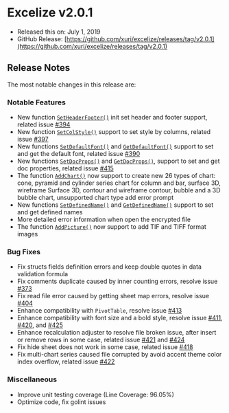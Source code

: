 # Excelize v2.0.1

* Released this on: July 1, 2019
* GitHub Release: [https://github.com/xuri/excelize/releases/tag/v2.0.1](https://github.com/xuri/excelize/releases/tag/v2.0.1)

## Release Notes

The most notable changes in this release are:

### Notable Features

* New function [`SetHeaderFooter()`](https://pkg.go.dev/github.com/xuri/excelize/v2@v2.0.1#File.SetHeaderFooter) init set header and footer support, related issue [#394](https://github.com/xuri/excelize/issues/394)
* New function [`SetColStyle()`](https://pkg.go.dev/github.com/xuri/excelize/v2@v2.0.1#File.SetColStyle) support to set style by columns, related issue [#397](https://github.com/xuri/excelize/issues/397)
* New functions [`SetDefaultFont()`](https://pkg.go.dev/github.com/xuri/excelize/v2@v2.0.1#File.SetDefaultFont) and [`GetDefaultFont()`](https://pkg.go.dev/github.com/xuri/excelize/v2@v2.0.1#File.GetDefaultFont) support to set and get the default font, related issue [#390](https://github.com/xuri/excelize/issues/390)
* New functions [`SetDocProps()`](https://pkg.go.dev/github.com/xuri/excelize/v2@v2.0.1#File.SetDocProps) and [`GetDocProps()`](https://pkg.go.dev/github.com/xuri/excelize/v2@v2.0.1#File.GetDocProps), support to set and get doc properties, related issue [#415](https://github.com/xuri/excelize/issues/415)
* The function [`AddChart()`](https://pkg.go.dev/github.com/xuri/excelize/v2@v2.0.1#File.AddChart) now support to create new 26 types of chart: cone, pyramid and cylinder series chart for column and bar, surface 3D, wireframe Surface 3D, contour and wireframe contour, bubble and a 3D bubble chart, unsupported chart type add error prompt
* New functions [`SetDefinedName()`](https://pkg.go.dev/github.com/xuri/excelize/v2@v2.0.1#File.SetDefinedName) and [`GetDefinedName()`](https://pkg.go.dev/github.com/xuri/excelize/v2@v2.0.1#File.GetDefinedName) support to set and get defined names
* More detailed error information when open the encrypted file
* The function [`AddPicture()`](https://pkg.go.dev/github.com/xuri/excelize/v2@v2.0.1#File.AddPicture) now support to add TIF and TIFF format images

### Bug Fixes

* Fix structs fields definition errors and keep double quotes in data validation formula
* Fix comments duplicate caused by inner counting errors, resolve issue [#373](https://github.com/xuri/excelize/issues/373)
* Fix read file error caused by getting sheet map errors, resolve issue [#404](https://github.com/xuri/excelize/issues/404)
* Enhance compatibility with `PivotTable`, resolve issue [#413](https://github.com/xuri/excelize/issues/413)
* Enhance compatibility with font size and a bold style, resolve issue [#411](https://github.com/xuri/excelize/issues/411), [#420](https://github.com/xuri/excelize/issues/420), and [#425](https://github.com/xuri/excelize/issues/425)
* Enhance recalculation adjuster to resolve file broken issue, after insert or remove rows in some case, related issue [#421](https://github.com/xuri/excelize/issues/421) and [#424](https://github.com/xuri/excelize/issues/424)
* Fix hide sheet does not work in some case, related issue [#418](https://github.com/xuri/excelize/issues/418)
* Fix multi-chart series caused file corrupted by avoid accent theme color index overflow, related issue [#422](https://github.com/xuri/excelize/issues/422)

### Miscellaneous

* Improve unit testing coverage (Line Coverage: 96.05%)
* Optimize code, fix golint issues
